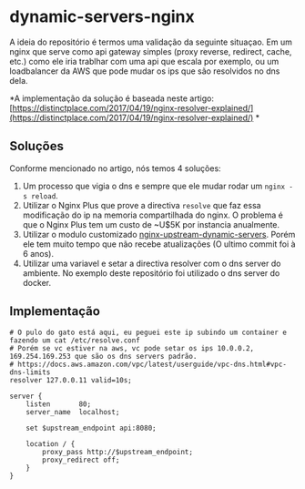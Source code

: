# dynamic-servers-nginx

A ideia do repositório é termos uma validação da seguinte situaçao.
Em um nginx que serve como api gateway simples (proxy reverse, redirect, cache, etc.) como ele iria trablhar com uma api que escala por exemplo, ou um loadbalancer da AWS que pode mudar os ips que são resolvidos no dns dela.

*A implementação da solução é baseada neste artigo: [https://distinctplace.com/2017/04/19/nginx-resolver-explained/](https://distinctplace.com/2017/04/19/nginx-resolver-explained/)
*

## Soluções

Conforme mencionado no artigo, nós temos 4 soluções:

1. Um processo que vigia o dns e sempre que ele mudar rodar um `nginx -s reload`.
2. Utilizar o Nginx Plus que prove a directiva `resolve` que faz essa modificação do ip na memoria compartilhada do nginx. O problema é que o Nginx Plus tem um custo de ~U$5K por instancia anualmente.
3. Utilizar o modulo customizado [nginx-upstream-dynamic-servers](https://github.com/GUI/nginx-upstream-dynamic-servers). Porém ele tem muito tempo que não recebe atualizações (O ultimo commit foi à 6 anos).
4. Utilizar uma variavel e setar a directiva resolver com o dns server do ambiente. No exemplo deste repositório foi utilizado o dns server do docker.

## Implementação

```nginx
# O pulo do gato está aqui, eu peguei este ip subindo um container e fazendo um cat /etc/resolve.conf
# Porém se vc estiver na aws, vc pode setar os ips 10.0.0.2, 169.254.169.253 que são os dns servers padrão.
# https://docs.aws.amazon.com/vpc/latest/userguide/vpc-dns.html#vpc-dns-limits
resolver 127.0.0.11 valid=10s;

server {
    listen       80;
    server_name  localhost;

    set $upstream_endpoint api:8080;

    location / {
        proxy_pass http://$upstream_endpoint;
        proxy_redirect off;
    }
}
```
